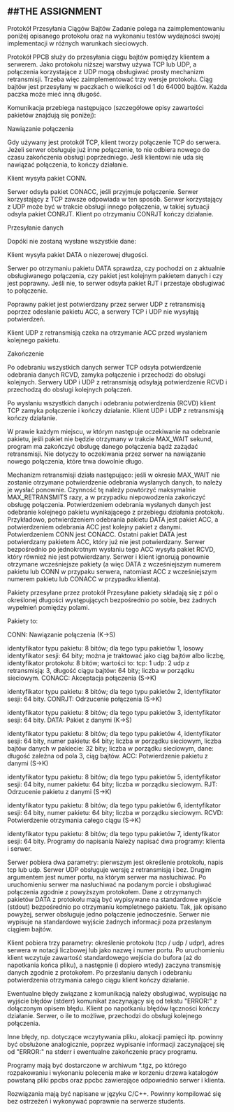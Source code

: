##THE ASSIGNMENT
------------
Protokół Przesyłania Ciągów Bajtów
Zadanie polega na zaimplementowaniu poniżej opisanego protokołu oraz na wykonaniu testów wydajności swojej implementacji w różnych warunkach sieciowych.

Protokół
PPCB służy do przesyłania ciągu bajtów pomiędzy klientem a serwerem. Jako protokołu niższej warstwy używa TCP lub UDP, a połączenia korzystające z UDP mogą obsługiwać prosty mechanizm retransmisji. Trzeba więc zaimplementować trzy wersje protokołu. Ciąg bajtów jest przesyłany w paczkach o wielkości od 1 do 64000 bajtów. Każda paczka może mieć inną długość.

Komunikacja przebiega następująco (szczegółowe opisy zawartości pakietów znajdują się poniżej):

Nawiązanie połączenia

Gdy używany jest protokół TCP, klient tworzy połączenie TCP do serwera. Jeżeli serwer obsługuje już inne połączenie, to nie odbiera nowego do czasu zakończenia obsługi poprzedniego. Jeśli klientowi nie uda się nawiązać połączenia, to kończy działanie.

Klient wysyła pakiet CONN.

Serwer odsyła pakiet CONACC, jeśli przyjmuje połączenie. Serwer korzystający z TCP zawsze odpowiada w ten sposób. Serwer korzystający z UDP może być w trakcie obsługi innego połączenia, w takiej sytuacji odsyła pakiet CONRJT. Klient po otrzymaniu CONRJT kończy działanie.

Przesyłanie danych

Dopóki nie zostaną wysłane wszystkie dane:

Klient wysyła pakiet DATA o niezerowej długości.

Serwer po otrzymaniu pakietu DATA sprawdza, czy pochodzi on z aktualnie obsługiwanego połączenia, czy pakiet jest kolejnym pakietem danych i czy jest poprawny. Jeśli nie, to serwer odsyła pakiet RJT i przestaje obsługiwać to połączenie.

Poprawny pakiet jest potwierdzany przez serwer UDP z retransmisją poprzez odesłanie pakietu ACC, a serwery TCP i UDP nie wysyłają potwierdzeń.

Klient UDP z retransmisją czeka na otrzymanie ACC przed wysłaniem kolejnego pakietu.

Zakończenie

Po odebraniu wszystkich danych serwer TCP odsyła potwierdzenie odebrania danych RCVD, zamyka połączenie i przechodzi do obsługi kolejnych. Serwery UDP i UDP z retransmisją odsyłają potwierdzenie RCVD i przechodzą do obsługi kolejnych połączeń.

Po wysłaniu wszystkich danych i odebraniu potwierdzenia (RCVD) klient TCP zamyka połączenie i kończy działanie. Klient UDP i UDP z retransmisją kończy działanie.

W prawie każdym miejscu, w którym następuje oczekiwanie na odebranie pakietu, jeśli pakiet nie będzie otrzymany w trakcie MAX_WAIT sekund, program ma zakończyć obsługę danego połączenia bądź zażądać retransmisji. Nie dotyczy to oczekiwania przez serwer na nawiązanie nowego połączenia, które trwa dowolnie długo.

Mechanizm retransmisji działa następująco: jeśli w okresie MAX_WAIT nie zostanie otrzymane potwierdzenie odebrania wysłanych danych, to należy je wysłać ponownie. Czynność tę należy powtórzyć maksymalnie MAX_RETRANSMITS razy, a w przypadku niepowodzenia zakończyć obsługę połączenia. Potwierdzeniem odebrania wysłanych danych jest odebranie kolejnego pakietu wynikającego z przebiegu działania protokołu. Przykładowo, potwierdzeniem odebrania pakietu DATA jest pakiet ACC, a potwierdzeniem odebrania ACC jest kolejny pakiet z danymi. Potwierdzeniem CONN jest CONACC. Ostatni pakiet DATA jest potwierdzany pakietem ACC, który już nie jest potwierdzany. Serwer bezpośrednio po jednokrotnym wysłaniu tego ACC wysyła pakiet RCVD, który również nie jest potwierdzany. Serwer i klient ignorują ponownie otrzymane wcześniejsze pakiety (a więc DATA z wcześniejszym numerem pakietu lub CONN w przypaku serwera, natomiast ACC z wcześniejszym numerem pakietu lub CONACC w przypadku klienta).

Pakiety przesyłane przez protokół
Przesyłane pakiety składają się z pól o określonej długości występujących bezpośrednio po sobie, bez żadnych wypełnień pomiędzy polami.

Pakiety to:

CONN: Nawiązanie połączenia (K->S)

identyfikator typu pakietu: 8 bitów; dla tego typu pakietów 1,
losowy identyfikator sesji: 64 bity; można je traktować jako ciąg bajtów albo liczbę,
identyfikator protokołu: 8 bitów; wartości to:
tcp: 1
udp: 2
udp z retransmisją: 3,
długość ciągu bajtów: 64 bity; liczba w porządku sieciowym.
CONACC: Akceptacja połączenia (S->K)

identyfikator typu pakietu: 8 bitów; dla tego typu pakietów 2,
identyfikator sesji: 64 bity.
CONRJT: Odrzucenie połączenia (S->K)

identyfikator typu pakietu: 8 bitów; dla tego typu pakietów 3,
identyfikator sesji: 64 bity.
DATA: Pakiet z danymi (K->S)

identyfikator typu pakietu: 8 bitów; dla tego typu pakietów 4,
identyfikator sesji: 64 bity,
numer pakietu: 64 bity; liczba w porządku sieciowym,
liczba bajtów danych w pakiecie: 32 bity; liczba w porządku sieciowym,
dane: długość zależna od pola 3, ciąg bajtów.
ACC: Potwierdzenie pakietu z danymi (S->K)

identyfikator typu pakietu: 8 bitów; dla tego typu pakietów 5,
identyfikator sesji: 64 bity,
numer pakietu: 64 bity; liczba w porządku sieciowym.
RJT: Odrzucenie pakietu z danymi (S->K)

identyfikator typu pakietu: 8 bitów; dla tego typu pakietów 6,
identyfikator sesji: 64 bity,
numer pakietu: 64 bity; liczba w porządku sieciowym.
RCVD: Potwierdzenie otrzymania całego ciągu (S->K)

identyfikator typu pakietu: 8 bitów; dla tego typu pakietów 7,
identyfikator sesji: 64 bity.
Programy do napisania
Należy napisać dwa programy: klienta i serwer.

Serwer pobiera dwa parametry: pierwszym jest określenie protokołu, napis tcp lub udp. Serwer UDP obsługuje wersję z retransmisją i bez. Drugim argumentem jest numer portu, na którym serwer ma nasłuchiwać. Po uruchomieniu serwer ma nasłuchiwać na podanym porcie i obsługiwać połączenia zgodnie z powyższym protokołem. Dane z otrzymanych pakietów DATA z protokołu mają być wypisywane na standardowe wyjście (stdout) bezpośrednio po otrzymaniu kompletnego pakietu. Tak, jak opisano powyżej, serwer obsługuje jedno połączenie jednocześnie. Serwer nie wypisuje na standardowe wyjście żadnych informacji poza przesłanym ciągiem bajtów.

Klient pobiera trzy parametry: określenie protokołu (tcp / udp / udpr), adres serwera w notacji liczbowej lub jako nazwę i numer portu. Po uruchomieniu klient wczytuje zawartość standardowego wejścia do bufora (aż do napotkania końca pliku), a następnie (i dopiero wtedy) zaczyna transmisję danych zgodnie z protokołem. Po przesłaniu danych i odebraniu potwierdzenia otrzymania całego ciągu klient kończy działanie.

Ewentualne błędy związane z komunikacją należy obsługiwać, wypisując na wyjście błędów (stderr) komunikat zaczynający się od tekstu "ERROR:" z dołączonym opisem błędu. Klient po napotkaniu błędów łączności kończy działanie. Serwer, o ile to możliwe, przechodzi do obsługi kolejnego połączenia.

Inne błędy, np. dotyczące wczytywania pliku, alokacji pamięci itp. powinny być obsłużone analogicznie, poprzez wypisanie informacji zaczynającej się od "ERROR:" na stderr i ewentualne zakończenie pracy programu.

Programy mają być dostarczone w archiwum *.tgz, po którego rozpakowaniu i wykonaniu polecenia make w korzeniu drzewa katalogów powstaną pliki ppcbs oraz ppcbc zawierające odpowiednio serwer i klienta.

Rozwiązania mają być napisane w języku C/C++. Powinny kompilować się bez ostrzeżeń i wykonywać poprawnie na serwerze students.
